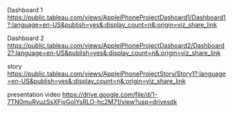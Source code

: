 Dashboard 1
https://public.tableau.com/views/AppleiPhoneProjectDashoard1/Dashboard1?:language=en-US&publish=yes&:display_count=n&:origin=viz_share_link


Dashboard 2
https://public.tableau.com/views/AppleiPhoneProjectDashoard2/Dashboard2?:language=en-US&publish=yes&:display_count=n&:origin=viz_share_link



story 
https://public.tableau.com/views/AppleiPhoneProjectStory/Story1?:language=en-US&publish=yes&:display_count=n&:origin=viz_share_link


presentation  video
https://drive.google.com/file/d/1-7TN0muRyuzSsXFjvGoIYsRLO-hc2M71/view?usp=drivesdk
